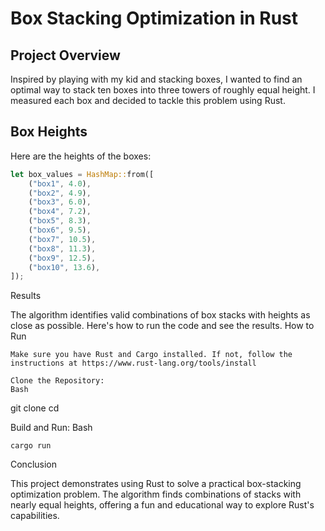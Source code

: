 # Box Stacking Optimization in Rust

## Project Overview

Inspired by playing with my kid and stacking boxes, I wanted to find an optimal way to stack ten boxes into three towers of roughly equal height. I measured each box and decided to tackle this problem using Rust.

## Box Heights

Here are the heights of the boxes:

```rust
let box_values = HashMap::from([
    ("box1", 4.0),
    ("box2", 4.9),
    ("box3", 6.0),
    ("box4", 7.2),
    ("box5", 8.3),
    ("box6", 9.5),
    ("box7", 10.5),
    ("box8", 11.3),
    ("box9", 12.5),
    ("box10", 13.6),
]);
```
Results

The algorithm identifies valid combinations of box stacks with heights as close as possible. Here's how to run the code and see the results.
How to Run

    Make sure you have Rust and Cargo installed. If not, follow the instructions at https://www.rust-lang.org/tools/install

    Clone the Repository:
    Bash

git clone <repository-url>
cd <repository-directory>

Build and Run:
Bash

    cargo run

Conclusion

This project demonstrates using Rust to solve a practical box-stacking optimization problem. The algorithm finds combinations of stacks with nearly equal heights, offering a fun and educational way to explore Rust's capabilities.

